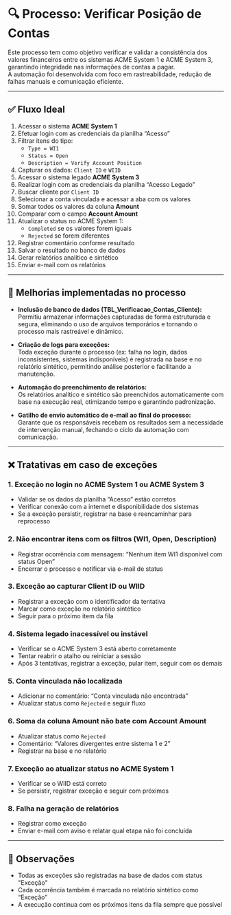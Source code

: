 # 🔍 Processo: Verificar Posição de Contas

Este processo tem como objetivo verificar e validar a consistência dos valores financeiros entre os sistemas ACME System 1 e ACME System 3, garantindo integridade nas informações de contas a pagar.  
A automação foi desenvolvida com foco em rastreabilidade, redução de falhas manuais e comunicação eficiente.

---

## ✅ Fluxo Ideal

1. Acessar o sistema **ACME System 1**
2. Efetuar login com as credenciais da planilha “Acesso”
3. Filtrar itens do tipo:
   - `Type = WI1`
   - `Status = Open`
   - `Description = Verify Account Position`
4. Capturar os dados: `Client ID` e `WIID`
5. Acessar o sistema legado **ACME System 3**
6. Realizar login com as credenciais da planilha “Acesso Legado”
7. Buscar cliente por `Client ID`
8. Selecionar a conta vinculada e acessar a aba com os valores
9. Somar todos os valores da coluna **Amount**
10. Comparar com o campo **Account Amount**
11. Atualizar o status no ACME System 1:
    - `Completed` se os valores forem iguais
    - `Rejected` se forem diferentes
12. Registrar comentário conforme resultado
13. Salvar o resultado no banco de dados
14. Gerar relatórios analítico e sintético
15. Enviar e-mail com os relatórios

---

## 🔧 Melhorias implementadas no processo

- **Inclusão de banco de dados (TBL_Verificacao_Contas_Cliente):**  
  Permitiu armazenar informações capturadas de forma estruturada e segura, eliminando o uso de arquivos temporários e tornando o processo mais rastreável e dinâmico.

- **Criação de logs para exceções:**  
  Toda exceção durante o processo (ex: falha no login, dados inconsistentes, sistemas indisponíveis) é registrada na base e no relatório sintético, permitindo análise posterior e facilitando a manutenção.

- **Automação do preenchimento de relatórios:**  
  Os relatórios analítico e sintético são preenchidos automaticamente com base na execução real, otimizando tempo e garantindo padronização.

- **Gatilho de envio automático de e-mail ao final do processo:**  
  Garante que os responsáveis recebam os resultados sem a necessidade de intervenção manual, fechando o ciclo da automação com comunicação.

---

## ❌ Tratativas em caso de exceções

### 1. Exceção no login no ACME System 1 ou ACME System 3
- Validar se os dados da planilha “Acesso” estão corretos
- Verificar conexão com a internet e disponibilidade dos sistemas
- Se a exceção persistir, registrar na base e reencaminhar para reprocesso

### 2. Não encontrar itens com os filtros (WI1, Open, Description)
- Registrar ocorrência com mensagem: “Nenhum item WI1 disponível com status Open”
- Encerrar o processo e notificar via e-mail de status

### 3. Exceção ao capturar Client ID ou WIID
- Registrar a exceção com o identificador da tentativa
- Marcar como exceção no relatório sintético
- Seguir para o próximo item da fila

### 4. Sistema legado inacessível ou instável
- Verificar se o ACME System 3 está aberto corretamente
- Tentar reabrir o atalho ou reiniciar a sessão
- Após 3 tentativas, registrar a exceção, pular item, seguir com os demais

### 5. Conta vinculada não localizada
- Adicionar no comentário: “Conta vinculada não encontrada”
- Atualizar status como `Rejected` e seguir fluxo

### 6. Soma da coluna Amount não bate com Account Amount
- Atualizar status como `Rejected`
- Comentário: “Valores divergentes entre sistema 1 e 2”
- Registrar na base e no relatório

### 7. Exceção ao atualizar status no ACME System 1
- Verificar se o WIID está correto
- Se persistir, registrar exceção e seguir com próximos

### 8. Falha na geração de relatórios
- Registrar como exceção
- Enviar e-mail com aviso e relatar qual etapa não foi concluída

---

## 📌 Observações

- Todas as exceções são registradas na base de dados com status "Exceção"
- Cada ocorrência também é marcada no relatório sintético como “Exceção”
- A execução continua com os próximos itens da fila sempre que possível
